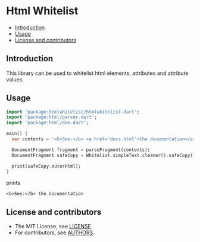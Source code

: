 Html Whitelist
============

* [Introduction](#introduction)
* [Usage](#usage)
* [License and contributors](#license-and-contributors)

Introduction
------------

This library can be used to whitelist html elements, attributes and attribute values.  

Usage
------------

```Dart
import 'package:htmlwhitelist/htmlwhitelist.dart';
import 'package:html/parser.dart';
import 'package:html/dom.dart';

main() {
  var contents = '<b>See:</b> <a href="docs.html">the documentation</a>';

  DocumentFragment fragment = parseFragment(contents);
  DocumentFragment safeCopy = Whitelist.simpleText.cleaner().safeCopy(fragment);

  print(safeCopy.outerHtml);
}
```

prints

```Shell
<b>See:</b> the documentation
```

License and contributors
------------------------

* The MIT License, see [LICENSE](https://github.com/TOPdesk/dart-html-whitelist/raw/master/LICENSE).
* For contributors, see [AUTHORS](https://github.com/TOPdesk/dart-html-whitelist/raw/master/AUTHORS).